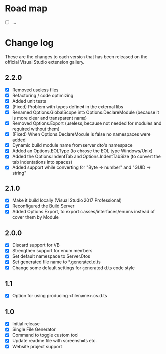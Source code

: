 # Road map

- [ ] ...

# Change log

These are the changes to each version that has been released
on the official Visual Studio extension gallery.

## 2.2.0
- [x] Removed useless files
- [x] Refactoring / code optimizing
- [x] Added unit tests
- [x] (Fixed) Problem with types defined in the external libs
- [x] Renamed Options.GlobalScope into Options.DeclareModule (because it is more clear and transparent name)
- [x] Removed Options.Export (useless, because not needed for modules and required without them)
- [x] (Fixed) When Options.DeclareModule is false no namespaces were added
- [x] Dynamic build module name from server dto's namespace
- [x] Added an Options.EOLType (to choose the EOL type Windows/Unix)
- [x] Added the Options.IndentTab and Options.IndentTabSize (to convert the tab indentations into spaces)
- [x] Added support while converting for "Byte -> number" and "GUID -> string"

## 2.1.0

- [x] Make it build locally (Visual Studio 2017 Professional)
- [x] Reconfigured the Build Server
- [x] Added Options.Export, to export classes/interfaces/enums instead of cover them by Module

## 2.0.0

- [x] Discard support for VB
- [x] Strengthen support for enum members
- [x] Set default namespace to Server.Dtos
- [x] Set generated file name to *.generated.d.ts
- [x] Change some default settings for generated d.ts code style

## 1.1

- [x] Option for using producing &lt;filename&gt;.cs.d.ts

## 1.0

- [x] Initial release
- [x] Single File Generator
- [x] Command to toggle custom tool
- [x] Update readme file with screenshots etc.
- [x] Website project support
